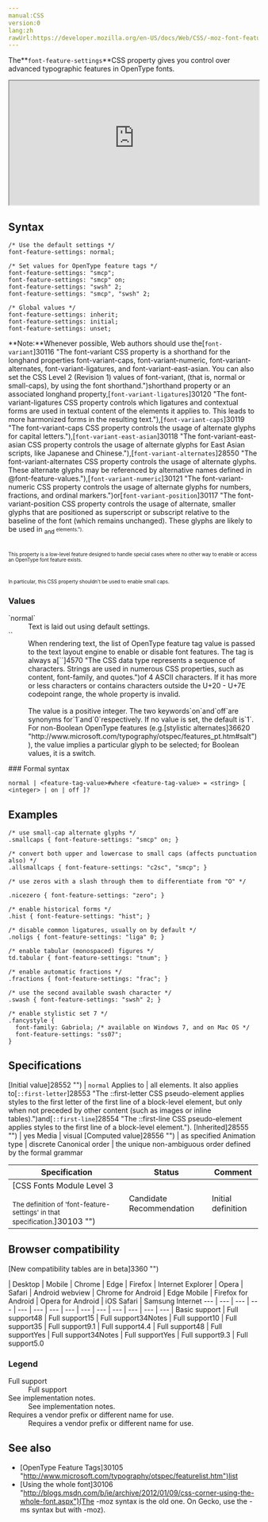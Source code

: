 ```yaml
---
manual:CSS
version:0
lang:zh
rawUrl:https://developer.mozilla.org/en-US/docs/Web/CSS/-moz-font-feature-settings
---
```






The**`font-feature-settings`**CSS property gives you control over advanced typographic features in OpenType fonts.

<iframe src='https://interactive-examples.mdn.mozilla.net/pages/css/font-feature-settings.html' width='100%' height='250'></iframe>

## Syntax<a name="Syntax"></a>

```
/* Use the default settings */
font-feature-settings: normal;

/* Set values for OpenType feature tags */
font-feature-settings: "smcp";
font-feature-settings: "smcp" on;
font-feature-settings: "swsh" 2;
font-feature-settings: "smcp", "swsh" 2;

/* Global values */
font-feature-settings: inherit;
font-feature-settings: initial;
font-feature-settings: unset;
```
**Note:**Whenever possible, Web authors should use the[`font-variant`]30116 "The font-variant CSS property is a shorthand for the longhand properties font-variant-caps, font-variant-numeric, font-variant-alternates, font-variant-ligatures, and font-variant-east-asian. You can also set the CSS Level 2 (Revision 1) values of font-variant, (that is, normal or small-caps), by using the font shorthand.")shorthand property or an associated longhand property,[`font-variant-ligatures`]30120 "The font-variant-ligatures CSS property controls which ligatures and contextual forms are used in textual content of the elements it applies to. This leads to more harmonized forms in the resulting text."),[`font-variant-caps`]30119 "The font-variant-caps CSS property controls the usage of alternate glyphs for capital letters."),[`font-variant-east-asian`]30118 "The font-variant-east-asian CSS property controls the usage of alternate glyphs for East Asian scripts, like Japanese and Chinese."),[`font-variant-alternates`]28550 "The font-variant-alternates CSS property controls the usage of alternate glyphs. These alternate glyphs may be referenced by alternative names defined in @font-feature-values."),[`font-variant-numeric`]30121 "The font-variant-numeric CSS property controls the usage of alternate glyphs for numbers, fractions, and ordinal markers.")or[`font-variant-position`]30117 "The font-variant-position CSS property controls the usage of alternate, smaller glyphs that are positioned as superscript or subscript relative to the baseline of the font (which remains unchanged). These glyphs are likely to be used in <sub> and <sup> elements.").<br></br><br></br>This property is a low-level feature designed to handle special cases where no other way to enable or access an OpenType font feature exists.<br></br><br></br>In particular, this CSS property shouldn&#39;t be used to enable small caps.

### Values<a name="Values"></a>
<dl><dt id=''>`normal`</dt><dd>Text is laid out using default settings.</dd><dt id=''>`<feature-tag-value>`</dt><dd>When rendering text, the list of OpenType feature tag value is passed to the text layout engine to enable or disable font features. The tag is always a[`<string>`]4570 "The <string> CSS data type represents a sequence of characters. Strings are used in numerous CSS properties, such as content, font-family, and quotes.")of 4 ASCII characters. If it has more or less characters or contains characters outside the U+20 - U+7E codepoint range, the whole property is invalid.<br></br>The value is a positive integer. The two keywords`on`and`off`are synonyms for`1`and`0`respectively. If no value is set, the default is`1`. For non-Boolean OpenType features (e.g.[stylistic alternates]36620 "http://www.microsoft.com/typography/otspec/features_pt.htm#salt")), the value implies a particular glyph to be selected; for Boolean values, it is a switch.</dd></dl>
### Formal syntax<a name="Formal_syntax"></a>

```
normal | <feature-tag-value>#where <feature-tag-value> = <string> [ <integer> | on | off ]?
```

## Examples<a name="Examples"></a>

```
/* use small-cap alternate glyphs */
.smallcaps { font-feature-settings: "smcp" on; }

/* convert both upper and lowercase to small caps (affects punctuation also) */
.allsmallcaps { font-feature-settings: "c2sc", "smcp"; }

/* use zeros with a slash through them to differentiate from "O" */

.nicezero { font-feature-settings: "zero"; }

/* enable historical forms */
.hist { font-feature-settings: "hist"; }

/* disable common ligatures, usually on by default */
.noligs { font-feature-settings: "liga" 0; }

/* enable tabular (monospaced) figures */
td.tabular { font-feature-settings: "tnum"; }

/* enable automatic fractions */
.fractions { font-feature-settings: "frac"; }

/* use the second available swash character */
.swash { font-feature-settings: "swsh" 2; }

/* enable stylistic set 7 */
.fancystyle {
  font-family: Gabriola; /* available on Windows 7, and on Mac OS */
  font-feature-settings: "ss07";
}
```

## Specifications<a name="Specifications"></a>

[Initial value]28552 "") | `normal` 
Applies to | all elements. It also applies to[`::first-letter`]28553 "The ::first-letter CSS pseudo-element applies styles to the first letter of the first line of a block-level element, but only when not preceded by other content (such as images or inline tables).")and[`::first-line`]28554 "The ::first-line CSS pseudo-element applies styles to the first line of a block-level element."). 
[Inherited]28555 "") | yes 
Media | visual 
[Computed value]28556 "") | as specified 
Animation type | discrete 
Canonical order | the unique non-ambiguous order defined by the formal grammar 


Specification | Status | Comment 
 ---  |  ---  |  ---  | 
[CSS Fonts Module Level 3<br></br><small>The definition of &#39;font-feature-settings&#39; in that specification.</small>]30103 "") | Candidate Recommendation | Initial definition 


## Browser compatibility<a name="Browser_compatibility"></a>
[New compatibility tables are in beta<i></i>]3360 "")

 | <abbr>Desktop<i></i></abbr> | <abbr>Mobile<i></i></abbr> 
 | <abbr>Chrome<i></i></abbr> | <abbr>Edge<i></i></abbr> | <abbr>Firefox<i></i></abbr> | <abbr>Internet Explorer<i></i></abbr> | <abbr>Opera<i></i></abbr> | <abbr>Safari<i></i></abbr> | <abbr>Android webview<i></i></abbr> | <abbr>Chrome for Android<i></i></abbr> | <abbr>Edge Mobile<i></i></abbr> | <abbr>Firefox for Android<i></i></abbr> | <abbr>Opera for Android<i></i></abbr> | <abbr>iOS Safari<i></i></abbr> | <abbr>Samsung Internet<i></i></abbr> 
 ---  |  ---  |  ---  |  ---  |  ---  |  ---  |  ---  |  ---  |  ---  |  ---  |  ---  |  ---  |  ---  |  ---  | 
Basic support | <abbr>Full support</abbr>48 | <abbr>Full support</abbr>15 | <abbr>Full support</abbr>34<abbr>Notes<i></i></abbr> | <abbr>Full support</abbr>10 | <abbr>Full support</abbr>35 | <abbr>Full support</abbr>9.1 | <abbr>Full support</abbr>4.4 | <abbr>Full support</abbr>48 | <abbr>Full support</abbr>Yes | <abbr>Full support</abbr>34<abbr>Notes<i></i></abbr> | <abbr>Full support</abbr>Yes | <abbr>Full support</abbr>9.3 | <abbr>Full support</abbr>5.0 


### Legend<a name="Legend"></a>
<dl><dt id=''><abbr>Full support</abbr></dt><dd>Full support</dd><dt id=''><abbr>See implementation notes.<i></i></abbr></dt><dd>See implementation notes.</dd><dt id=''><abbr>Requires a vendor prefix or different name for use.<i></i></abbr></dt><dd>Requires a vendor prefix or different name for use.</dd></dl>


## See also<a name="See_also"></a>

* [OpenType Feature Tags]30105 "http://www.microsoft.com/typography/otspec/featurelist.htm")list
* [Using the whole font]30106 "http://blogs.msdn.com/b/ie/archive/2012/01/09/css-corner-using-the-whole-font.aspx")(The -moz syntax is the old one. On Gecko, use the -ms syntax but with -moz).



